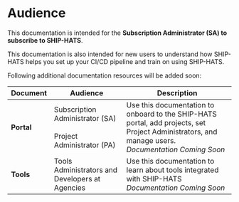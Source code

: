 # Audience

This documentation is intended for the **Subscription Administrator (SA) to subscribe to SHIP-HATS**.

This documentation is also intended for new users to understand how SHIP-HATS helps you set up your CI/CD pipeline and train on using SHIP-HATS. 

Following additional documentation resources will be added soon:

|Document|Audience|Description|
|---|---|---|
|**Portal**|Subscription Administrator (SA) <br><br> Project Administrator (PA)|Use this documentation to onboard to the SHIP-HATS portal, add projects, set Project Administrators, and manage users. <br> *Documentation Coming Soon*|
|**Tools**|Tools Administrators and Developers at Agencies|Use this documentation to learn about tools integrated with SHIP-HATS <br> *Documentation Coming Soon*|

<!--

Following additional documentation resources are available:

|Document|Audience|Description|
|---|---|---|
|**[Portal Guide](https://docs.developer.tech.gov.sg/docs/ship-hats-portal/#/)**|Subscription Administrator (SA) <br><br> Project Administrator (PA)|Use this guide to onboard to the SHIP-HATS portal, add projects, set Project Administrators, and manage users. |
|**[Tools Guide](https://docs.developer.tech.gov.sg/docs/ship-hats-tools/#/)**|Tools Administrators and Developers at Agencies|Use this guide to learn about tools integrated with SHIP-HATS|
-->
